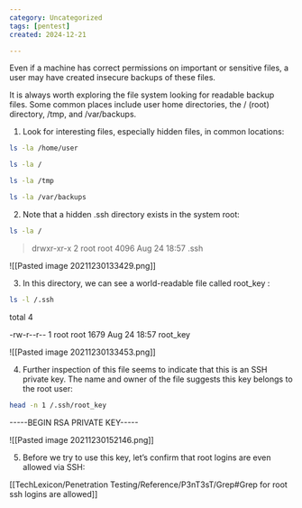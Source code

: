 ```yaml
---
category: Uncategorized
tags: [pentest]
created: 2024-12-21

---
```

Even if a machine has correct permissions on important or sensitive files, a user may have created insecure backups of these files.

It is always worth exploring the file system looking for readable backup files. Some common places include user home directories, the / (root) directory, /tmp, and /var/backups.

1. Look for interesting files, especially hidden files, in common locations:

```bash - target
ls -la /home/user
```

```bash - target
ls -la /
```

```bash - target
ls -la /tmp
```

```bash - target
ls -la /var/backups
```

2. Note that a hidden .ssh directory exists in the system root:

```bash - target
ls -la /
```

>drwxr-xr-x 2 root root 4096 Aug 24 18:57 .ssh

![[Pasted image 20211230133429.png]]

3. In this directory, we can see a world-readable file called root_key :

```bash - target
ls -l /.ssh
```

total 4

-rw-r--r-- 1 root root 1679 Aug 24 18:57 root_key

![[Pasted image 20211230133453.png]]

4. Further inspection of this file seems to indicate that this is an SSH private key. The name and owner of the file suggests this key belongs to the root user:

```bash - target
head -n 1 /.ssh/root_key
```

-----BEGIN RSA PRIVATE KEY-----

![[Pasted image 20211230152146.png]]

5. Before we try to use this key, let’s confirm that root logins are even allowed via SSH:

[[TechLexicon/Penetration Testing/Reference/P3nT3sT/Grep#Grep for root ssh logins are allowed]]